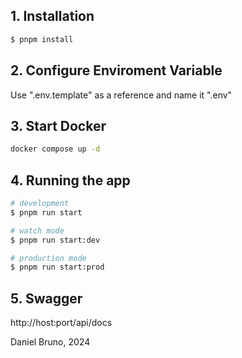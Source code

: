 ## 1. Installation

```bash
$ pnpm install
```

## 2. Configure Enviroment Variable

Use ".env.template" as a reference and name it ".env"

## 3. Start Docker

```bash
docker compose up -d
```

## 4. Running the app

```bash
# development
$ pnpm run start

# watch mode
$ pnpm run start:dev

# production mode
$ pnpm run start:prod
```

## 5. Swagger

http://host:port/api/docs

Daniel Bruno, 2024
